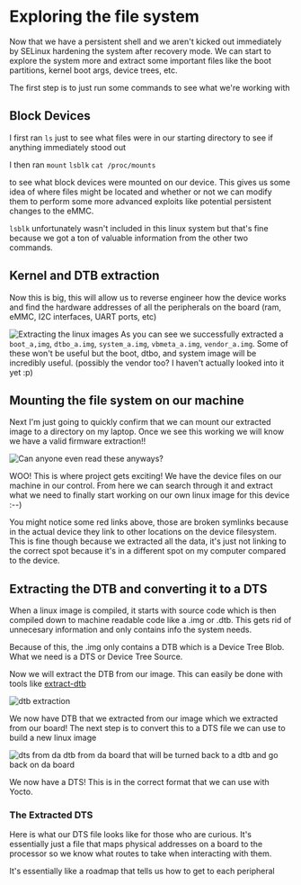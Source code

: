 # Exploring the file system

Now that we have a persistent shell and we aren't kicked out immediately by SELinux hardening the system after recovery mode. We can start to explore the system more and extract some important files like the boot partitions, kernel boot args, device trees, etc.

The first step is to just run some commands to see what we're working with 

<Log src="/reverse-engineering-poly-tc8-part-3/exploring-the-file-system.txt"></Log>

## Block Devices
I first ran `ls` just to see what files were in our starting directory to see if anything immediately stood out

I then ran 
`mount`
`lsblk`
`cat /proc/mounts` 

to see what block devices were mounted on our device. This gives us some idea of where files might be located and whether or not we can modify them to perform some more advanced exploits like potential persistent changes to the eMMC.

`lsblk` unfortunately wasn't included in this linux system but that's fine because we got a ton of valuable information from the other two commands.

## Kernel and DTB extraction 

Now this is big, this will allow us to reverse engineer how the device works and find the hardware addresses of all the peripherals on the board (ram, eMMC, I2C interfaces, UART ports, etc)

![Extracting the linux images](/assets/reverse-engineering-poly-tc8-part-3/device-image-extractions.png)
As you can see we successfully extracted a `boot_a,img`, `dtbo_a.img`, `system_a.img`, `vbmeta_a.img`, `vendor_a.img`. Some of these won't be useful but the boot, dtbo, and system image will be incredibly useful. (possibly the vendor too? I haven't actually looked into it yet :p)


## Mounting the file system on our machine

Next I'm just going to quickly confirm that we can mount our extracted image to a directory on my laptop. Once we see this working we will know we have a valid firmware extraction!!

![Can anyone even read these anyways?](/assets/reverse-engineering-poly-tc8-part-3/valid-firmware-extraction.png)

WOO! This is where project gets exciting! We have the device files on our machine in our control. From here we can search through it and extract what we need to finally start working on our own linux image for this device :--)

You might notice some red links above, those are broken symlinks because in the actual device they link to other locations on the device filesystem. This is fine though because we extracted all the data, it's just not linking to the correct spot because it's in a different spot on my computer compared to the device.

## Extracting the DTB and converting it to a DTS

When a linux image is compiled, it starts with source code which is then compiled down to machine readable code like a .img or .dtb. This gets rid of unnecesary information and only contains info the system needs. 

Because of this, the .img only contains a DTB which is a Device Tree Blob. What we need is a DTS or Device Tree Source. 


Now we will extract the DTB from our image. This can easily be done with tools like [extract-dtb](https://pypi.org/project/extract-dtb/)

![dtb extraction](/assets/reverse-engineering-poly-tc8-part-3/dtb-extraction.png)


We now have DTB that we extracted from our image which we extracted from our board! The next step is to convert this to a DTS file we can use to build a new linux image


![dts from da dtb from da board that will be turned back to a dtb and go back on da board](/assets/reverse-engineering-poly-tc8-part-3/dts-from-dtb.png)

We now have a DTS! This is in the correct format that we can use with Yocto.


### The Extracted DTS
Here is what our DTS file looks like for those who are curious. It's essentially just a file that maps physical addresses on a board to the processor so we know what routes to take when interacting with them.

It's essentially like a roadmap that tells us how to get to each peripheral
<Log src="/reverse-engineering-poly-tc8-part-3/poly-tc8.dts"></Log>
